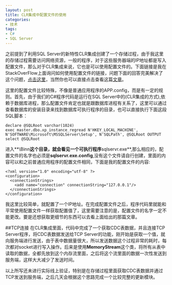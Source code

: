 ```yaml
---
layout: post
title: CLR集成中配置文件的使用
categories:
- 技术
tags:
- C#
- SQL Server
---
```


之前提到了利用SQL Server的新特性CLR集成创建了一个存储过程，由于我这里的存储过程需要访问网络资源，一般的程序，对于这些服务器端的IP地址都是写入配置文件，那么对于CLR集成来说，它也是可以使用配置文件的。下面链接是我在StackOverFlow上面询问如何使用配置文件的链接，问题下面的回答完美解决了这个问题，[点击这里](http://stackoverflow.com/questions/28183917/does-sql-server-clr-integration-support-configuration-files)，当然你也可以直接点击查看这篇[文章](http://www.sqlclr.net/Articles/tabid/54/articleType/ArticleView/articleId/33/Default.aspx)。

这里的配置文件比较特殊，不像是普通应用程序的APP.config，而是有一定的规则。首先，由于我们的C#程序代码是运行在SQL Server中的(CLR集成的方式),依赖于数据库进程，那么配置文件肯定也就是跟数据库进程有关系了，这里可以通过查看数据库的安装目录来找到数据库可执行程序的目录，也可以直接执行下面这段SQL脚本：

	declare @SQLRoot varchar(1024)
    exec master.dbo.xp_instance_regread N'HKEY_LOCAL_MACHINE',
    N'SOFTWARE\Microsoft\MSSQLServer\Setup', N'SQLPath', @SQLRoot OUTPUT
    select @SQLRoot

进入**\Binn**这个目录，就会看见一个可执行程序**sqlservr.exe**,那么相应的，配置文件的名字也必须是**sqlservr.exe.config**,没有这个文件请自行创建，里面的内容可以和之前普通应用程序的配置文件相同，下面是我的配置文件的内容:

	<?xml version="1.0" encoding="utf-8" ?>
	<configuration>
	  <connectionStrings>
	    <add name="connection" connectionString="127.0.0.1"/>
	  </connectionStrings>
	</configuration>

我这里比较简单，就配置了一个IP地址。在完成配置文件之后，程序代码里就能和平常使用配置文件一样获取配置值了，这里需要注意的是，配置文件的名字一定不能更改。要是还想获取更细节的东西可以去看上面给出的那篇文章。

##TCP连接
在CLR集成里面，代码中完成了一个获取CDC表数据，并且连接TCP Server程序，将CDC表数据发送给TCP Server的功能，刚开始是获取一个值，就向服务端进行发送，由于表中数据量很大，所以发送数据这个过程非常的耗时，每次都对socket进行写入操作。后来是使用**MemoryStream**这个类，将所有从表中读取的数据，全都先放到这个内存流里面，之后将这个流里面的数据一次性发送到服务端，这样大大减少了发送时间。

以上所写还未进行实际线上验证，特别是在存储过程里面获取CDC表数据并通过TCP发送到服务端，之后几天会根据这个思路完成一个比较完整的更新模块。